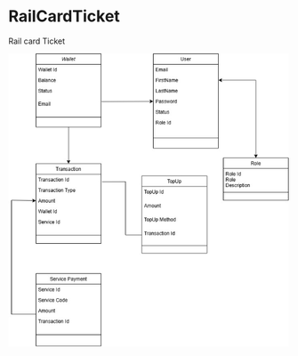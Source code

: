 # RailCardTicket
Rail card Ticket



<img align="left" alt="GIF" src="https://github.com/idamsufiana/RailCardTicket/blob/main/railDiagram.jpg?raw=true" />
